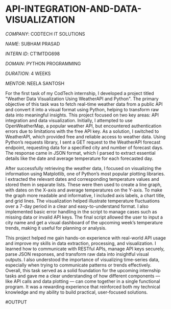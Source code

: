 # API-INTEGRATION-AND-DATA-VISUALIZATION

*COMPANY*: CODTECH IT SOLUTIONS

*NAME*: SUBHAM PRASAD

*INTERN ID*: CT1MTDG698

*DOMAIN*: PYTHON PROGRAMMING

*DURATION*: 4 WEEKS

*MENTOR*: NEELA SANTOSH

For the first task of my CodTech internship, I developed a project titled "Weather Data Visualization Using WeatherAPI and Python". The primary objective of this task was to fetch real-time weather data from a public API and convert it into a visual format using Python, helping to transform raw data into meaningful insights. This project focused on two key areas: API integration and data visualization. Initially, I attempted to use OpenWeatherMap, a popular weather API, but encountered authentication errors due to limitations with the free API key. As a solution, I switched to WeatherAPI, which provided free and reliable access to weather data. Using Python’s requests library, I sent a GET request to the WeatherAPI forecast endpoint, requesting data for a specified city and number of forecast days. The response came in JSON format, which I parsed to extract essential details like the date and average temperature for each forecasted day.

After successfully retrieving the weather data, I focused on visualizing the information using Matplotlib, one of Python’s most popular plotting libraries. I extracted the relevant dates and corresponding temperature values and stored them in separate lists. These were then used to create a line graph, with dates on the X-axis and average temperatures on the Y-axis. To make the graph more readable and informative, I included axis labels, a chart title, and grid lines. The visualization helped illustrate temperature fluctuations over a 7-day period in a clear and easy-to-understand format. I also implemented basic error handling in the script to manage cases such as missing data or invalid API keys. The final script allowed the user to input a city name and get a visual dashboard of the upcoming week’s temperature trends, making it useful for planning or analysis.

This project helped me gain hands-on experience with real-world API usage and improve my skills in data extraction, processing, and visualization. I learned how to communicate with RESTful APIs, manage API keys securely, parse JSON responses, and transform raw data into insightful visual outputs. I also understood the importance of visualizing time-series data, especially when trying to communicate patterns or trends effectively. Overall, this task served as a solid foundation for the upcoming internship tasks and gave me a clear understanding of how different components — like API calls and data plotting — can come together in a single functional program. It was a rewarding experience that reinforced both my technical knowledge and my ability to build practical, user-focused solutions.

#OUTPUT


